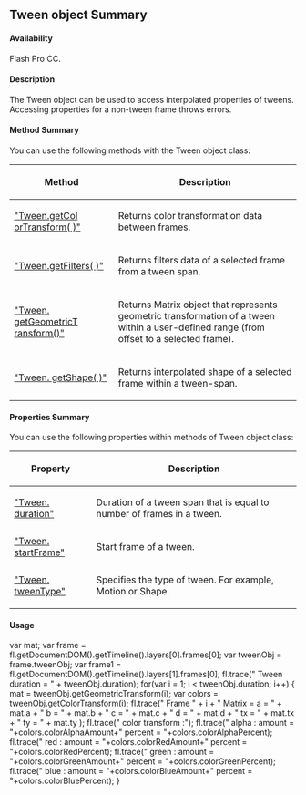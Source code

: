 ## Tween object Summary

#### Availability

Flash Pro CC.

#### Description

The Tween object can be used to access interpolated properties of tweens. Accessing properties for a non-tween frame throws errors.

#### Method Summary

You can use the following methods with the Tween object class:

<table><thead><tr class="header"><th><strong>Method</strong></th><th><p><strong>Description</strong></p></th></tr></thead><tbody><tr class="odd"><td><a href="../Tween_Object/Tween.md">"Tween.getCol orTransform( )"</a><td><p>Returns color transformation data between frames.</p></td></tr><tr class="even"><td><p><a href="../Tween_Object/Tween1.md">"Tween.getFilters( )"</a><td><p>Returns filters data of a selected frame from a tween span.</p></td></tr><tr class="odd"><td><a href="../Tween_Object/Tween2.md">"Tween. getGeometricT ransform()"</a><td><p>Returns Matrix object that represents geometric transformation of a tween within a user-defined range (from offset to a selected frame).</p></td></tr><tr class="even"><td><a href="../Tween_Object/Tween3.md">"Tween. getShape( )"</a><td><p>Returns interpolated shape of a selected frame within a tween-span.</p></td></tr></tbody></table>

#### Properties Summary

You can use the following properties within methods of Tween object class:

<table><thead><tr class="header"><th><strong>Property</strong></th><th><p><strong>Description</strong></p></th></tr></thead><tbody><tr class="odd"><td><a href="../Tween_Object/Tween4.md">"Tween. duration" </a><td><p>Duration of a tween span that is equal to number of frames in a tween.</p></td></tr><tr class="even"><td><a href="../Tween_Object/Tween5.md">"Tween. startFrame" </a><td><p>Start frame of a tween.</p></td></tr><tr class="odd"><td><a href="../Tween_Object/Tween6.md">"Tween. tweenType" </a><td><p>Specifies the type of tween. For example, Motion or Shape.</p></td></tr></tbody></table>

#### Usage

var mat;
var frame = fl.getDocumentDOM().getTimeline().layers[0].frames[0];
var tweenObj = frame.tweenObj;
var frame1 = fl.getDocumentDOM().getTimeline().layers[1].frames[0];
fl.trace(" Tween duration = " + tweenObj.duration);
for(var i = 1; i < tweenObj.duration; i++) {
mat = tweenObj.getGeometricTransform(i);
var colors = tweenObj.getColorTransform(i);
fl.trace(" Frame " + i + " Matrix = a = " + mat.a + " b = " + mat.b + " c = " + mat.c + " d =
" + mat.d + " tx = " + mat.tx + " ty = " + mat.ty );
fl.trace(" color transform :");
fl.trace(" alpha : amount = "+colors.colorAlphaAmount+" percent = "+colors.colorAlphaPercent);
fl.trace(" red : amount = "+colors.colorRedAmount+" percent = "+colors.colorRedPercent);
fl.trace(" green : amount = "+colors.colorGreenAmount+" percent = "+colors.colorGreenPercent);
fl.trace(" blue : amount = "+colors.colorBlueAmount+" percent = "+colors.colorBluePercent); }

<span id="Tween.getColorTransform(_)" class="anchor"></span>

